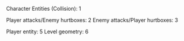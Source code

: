 Character Entities (Collision): 1

Player attacks/Enemy hurtboxes: 2
Enemy attacks/Player hurtboxes: 3


Player entity: 5
Level geometry: 6

